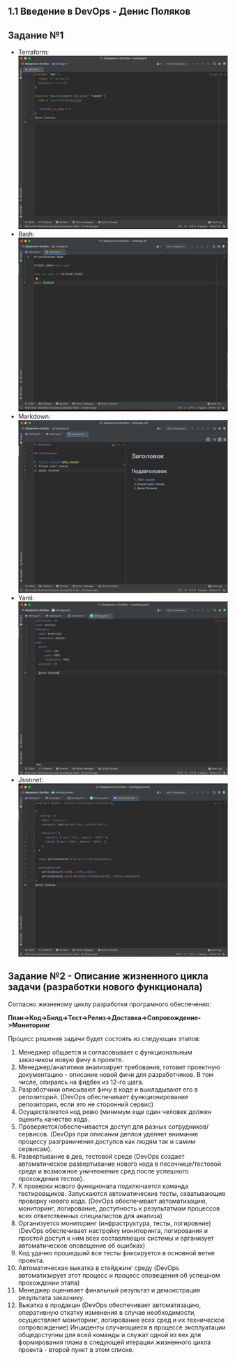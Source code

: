 ## 1.1 Введение в DevOps - Денис Поляков

## Задание №1
- Terraform: ![Терраформ](img/Terraform.png)
- Bash: ![bahs](img/bash.png)
- Markdown: ![markdown](img/markdown.png)
- Yaml: ![Yaml](img/Yaml.png)
- Jsonnet: ![Jsonnet](img/Jsonnet.png)

## Задание №2 - Описание жизненного цикла задачи (разработки нового функционала)

Согласно жизненому циклу разработки програмного обеспечения:

**План->Код->Билд->Тест->Релиз->Доставка->Сопровождение->Мониторинг**

Процесс решения задачи будет состоять из следующих этапов:
1. Менеджер общается и согласовывает с функциональным заказчиком новую фичу в проекте.
2. Менеджер/аналитики анализирует требования, готовит проектную документацию - описание новой фичи для разработчиков. В том числе, опираясь на фидбек из 12-го шага.
3. Разработчики описывают фичу в коде и выкладывают его в репозиторий. (DevOps обеспечивает функционирование репозитория, если это не сторонний сервис)
4. Осуществляется код ревю (минимум еще один человек должен оценить качество кода. 
5. Проверяется/обеспечивается доступ для разных сотрудников/сервисов. (DevOps при описании деплоя уделяет внимание процессу разграничения доступов как людям так и самим сервисам).
6. Развертывание в дев, тестовой среде (DevOps создает автоматическое развертывание нового кода в песочнице/тестовой среде и возможное уничтожение сред после успешного прохождения тестов).
7. К проверки нового функционала подключается команда тестировщиков. Запускаются автоматические тесты, охватывающие проверку нового кода. (DevOps обеспечивает автоматизацию, мониторинг, логирование, доступность к результатмам процессов всех ответственных специалистов для анализа)
8. Организуется мониторинг (инфраструктура, тесты, логировние) (DevOps обеспечивает настройку мониторинга, логирования и простой доступ к ним всех составляющих системы и организует автоматическое оповещение об ошибках)
9. Код удачно прошедший все тесты фиксируется в основной ветке проекта.
10. Автоматическая выкатка в стейджинг среду (DevOps автоматизирует этот процесс и процесс оповещения об успешном прохождении этапа)
11. Менеджер оценивает финальный результат и демонстрация результата заказчику. 
12. Выкатка в продакшн (DevOps обеспечивает автоматизацию, оперативную откатку изменения в случае необходимости, осуществляет мониторинг, логирование всех сред и их техническое сопровождение) Инциденты случающиеся в процессе эксплуатации общедоступны для всей команды и служат одной из вех для формирования плана в следующей итерации жизненного цикла проекта - второй пункт в этом списке.
